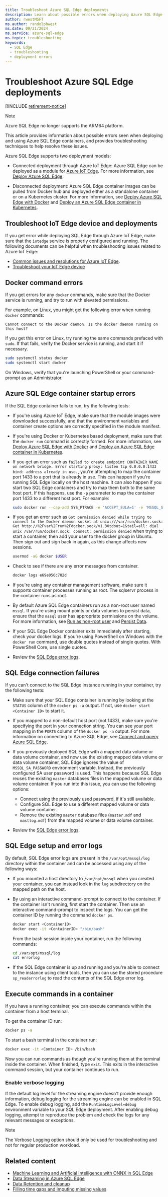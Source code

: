 ```yaml
---
title: Troubleshoot Azure SQL Edge deployments
description: Learn about possible errors when deploying Azure SQL Edge
author: rwestMSFT
ms.author: randolphwest
ms.date: 09/21/2024
ms.service: azure-sql-edge
ms.topic: troubleshooting
keywords:
  - SQL Edge
  - troubleshooting
  - deployment errors
---
```

# Troubleshoot Azure SQL Edge deployments

[!INCLUDE [retirement-notice](includes/retirement-notice.md)]

> [!NOTE]  
> Azure SQL Edge no longer supports the ARM64 platform.

This article provides information about possible errors seen when deploying and using Azure SQL Edge containers, and provides troubleshooting techniques to help resolve these issues.

Azure SQL Edge supports two deployment models:

- Connected deployment through Azure IoT Edge: Azure SQL Edge can be deployed as a module for [Azure IoT Edge](../iot-edge/about-iot-edge.md). For more information, see [Deploy Azure SQL Edge](deploy-portal.md).<br>

- Disconnected deployment: Azure SQL Edge container images can be pulled from Docker hub and deployed either as a standalone container or on a Kubernetes cluster. For more information, see [Deploy Azure SQL Edge with Docker](disconnected-deployment.md) and [Deploy an Azure SQL Edge container in Kubernetes](deploy-kubernetes.md).

## Troubleshoot IoT Edge device and deployments

If you get error while deploying SQL Edge through Azure IoT Edge, make sure that the `iotedge` service is properly configured and running. The following documents can be helpful when troubleshooting issues related to Azure IoT Edge:

- [Common issues and resolutions for Azure IoT Edge](../iot-edge/troubleshoot-common-errors.md).
- [Troubleshoot your IoT Edge device](../iot-edge/troubleshoot.md)

## Docker command errors

If you get errors for any `docker` commands, make sure that the Docker service is running, and try to run with elevated permissions.

For example, on Linux, you might get the following error when running `docker` commands:

```output
Cannot connect to the Docker daemon. Is the docker daemon running on this host?
```

If you get this error on Linux, try running the same commands prefaced with `sudo`. If that fails, verify the Docker service is running, and start it if necessary.

```bash
sudo systemctl status docker
sudo systemctl start docker
```

On Windows, verify that you're launching PowerShell or your command-prompt as an Administrator.

## Azure SQL Edge container startup errors

If the SQL Edge container fails to run, try the following tests:

- If you're using Azure IoT Edge, make sure that the module images were downloaded successfully, and that the environment variables and container create options are correctly specified in the module manifest.

- If you're using Docker or Kubernetes based deployment, make sure that the `docker run` command is correctly formed. For more information, see [Deploy Azure SQL Edge with Docker](disconnected-deployment.md) and [Deploy an Azure SQL Edge container in Kubernetes](deploy-kubernetes.md).

- If you get an error such as `failed to create endpoint CONTAINER_NAME on network bridge. Error starting proxy: listen tcp 0.0.0.0:1433 bind: address already in use.`, you're attempting to map the container port 1433 to a port that is already in use. This can happen if you're running SQL Edge locally on the host machine. It can also happen if you start two SQL Edge containers and try to map them both to the same host port. If this happens, use the `-p` parameter to map the container port 1433 to a different host port. For example:

  ```bash
  sudo docker run --cap-add SYS_PTRACE -e 'ACCEPT_EULA=1' -e 'MSSQL_SA_PASSWORD=yourStrong(!)Password' -p 1433:1433 --name azuresqledge -d mcr.microsoft.com/azure-sql-edge-developer.
  ```

- If you get an error such as `Got permission denied while trying to connect to the Docker daemon socket at unix:///var/run/docker.sock: Get http://%2Fvar%2Frun%2Fdocker.sock/v1.30tdout=1&tail=all: dial unix /var/run/docker.sock: connect: permission denied` when trying to start a container, then add your user to the docker group in Ubuntu. Then sign out and sign back in again, as this change affects new sessions.

  ```bash
  usermod -aG docker $USER
  ```

- Check to see if there are any error messages from container.

  ```bash
  docker logs e69e056c702d
  ```

- If you're using any container management software, make sure it supports container processes running as root. The sqlservr process in the container runs as root.

- By default Azure SQL Edge containers run as a non-root user named `mssql`. If you're using mount points or data volumes to persist data, ensure that the `mssql` user has appropriate permissions on the volume. For more information, see [Run as non-root user](configure.md#run-azure-sql-edge-as-non-root-user) and [Persist Data](configure.md#persist-your-data).

- If your SQL Edge Docker container exits immediately after starting, check your docker logs. If you're using PowerShell on Windows with the `docker run` command, use double quotes instead of single quotes. With PowerShell Core, use single quotes.

- Review the [SQL Edge error logs](#errorlogs).

## SQL Edge connection failures

If you can't connect to the SQL Edge instance running in your container, try the following tests:

- Make sure that your SQL Edge container is running by looking at the `STATUS` column of the `docker ps -a` output. If not, use `docker start <Container ID>` to start it.

- If you mapped to a non-default host port (not 1433), make sure you're specifying the port in your connection string. You can see your port mapping in the `PORTS` column of the `docker ps -a` output. For more information on connecting to Azure SQL Edge, see [Connect and query Azure SQL Edge](connect.md).

- If you previously deployed SQL Edge with a mapped data volume or data volume container, and now use the existing mapped data volume or data volume container, SQL Edge ignores the value of `MSSQL_SA_PASSWORD` environment variable. Instead, the previously configured SA user password is used. This happens because SQL Edge reuses the existing `master` databases files in the mapped volume or data volume container. If you run into this issue, you can use the following options:

  - Connect using the previously used password, if it's still available.
  - Configure SQL Edge to use a different mapped volume or data volume container.
  - Remove the existing `master` database files (`master.mdf` and `mastlog.mdf`) from the mapped volume or data volume container.

- Review the [SQL Edge error logs](#errorlogs).

## <a id="errorlogs"></a> SQL Edge setup and error logs

By default, SQL Edge error logs are present in the `/var/opt/mssql/log` directory within the container and can be accessed using any of the following ways:

- If you mounted a host directory to `/var/opt/mssql` when you created your container, you can instead look in the `log` subdirectory on the mapped path on the host.

- By using an interactive command-prompt to connect to the container. If the container isn't running, first start the container. Then use an interactive command-prompt to inspect the logs. You can get the container ID by running the command `docker ps`.

  ```bash
  docker start <ContainerID>
  docker exec -it <ContainerID> "/bin/bash"
  ```

  From the bash session inside your container, run the following commands:

  ```bash
  cd /var/opt/mssql/log
  cat errorlog
  ```

- If the SQL Edge container is up and running and you're able to connect to the instance using client tools, then you can use the stored procedure `sp_readerrorlog` to read the contents of the SQL Edge error log.

## Execute commands in a container

If you have a running container, you can execute commands within the container from a host terminal.

To get the container ID run:

```bash
docker ps -a
```

To start a bash terminal in the container run:

```bash
docker exec -it <Container ID> /bin/bash
```

Now you can run commands as though you're running them at the terminal inside the container. When finished, type `exit`. This exits in the interactive command session, but your container continues to run.

### Enable verbose logging

If the default log level for the streaming engine doesn't provide enough information, debug logging for the streaming engine can be enabled in SQL Edge. To enable debug logging, add the `RuntimeLogLevel=debug` environment variable to your SQL Edge deployment. After enabling debug logging, attempt to reproduce the problem and check the logs for any relevant messages or exceptions.

> [!NOTE]  
> The Verbose Logging option should only be used for troubleshooting and not for regular production workload.

## Related content

- [Machine Learning and Artificial Intelligence with ONNX in SQL Edge](onnx-overview.md)
- [Data Streaming in Azure SQL Edge](stream-data.md)
- [Data Retention and cleanup](data-retention-overview.md)
- [Filling time gaps and imputing missing values](imputing-missing-values.md)
